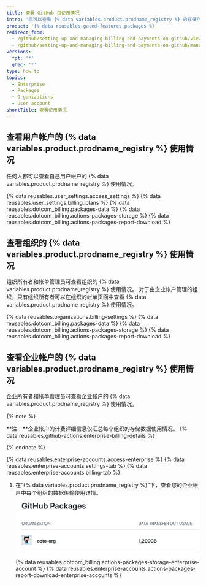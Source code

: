 ```yaml
---
title: 查看 GitHub 包使用情况
intro: '您可以查看 {% data variables.product.prodname_registry %} 的存储空间和数据传输使用详情。'
product: '{% data reusables.gated-features.packages %}'
redirect_from:
  - /github/setting-up-and-managing-billing-and-payments-on-github/viewing-your-github-packages-usage
  - /github/setting-up-and-managing-billing-and-payments-on-github/managing-billing-for-github-packages/viewing-your-github-packages-usage
versions:
  fpt: '*'
  ghec: '*'
type: how_to
topics:
  - Enterprise
  - Packages
  - Organizations
  - User account
shortTitle: 查看使用情况
---
```


## 查看用户帐户的 {% data variables.product.prodname_registry %} 使用情况

任何人都可以查看自己用户帐户的 {% data variables.product.prodname_registry %} 使用情况。

{% data reusables.user_settings.access_settings %}
{% data reusables.user_settings.billing_plans %}
{% data reusables.dotcom_billing.packages-data %}
{% data reusables.dotcom_billing.actions-packages-storage %}
{% data reusables.dotcom_billing.actions-packages-report-download %}

## 查看组织的 {% data variables.product.prodname_registry %} 使用情况

组织所有者和帐单管理员可查看组织的 {% data variables.product.prodname_registry %} 使用情况。 对于由企业帐户管理的组织，只有组织所有者可以在组织的帐单页面中查看 {% data variables.product.prodname_registry %} 使用情况。

{% data reusables.organizations.billing-settings %}
{% data reusables.dotcom_billing.packages-data %}
{% data reusables.dotcom_billing.actions-packages-storage %}
{% data reusables.dotcom_billing.actions-packages-report-download %}

## 查看企业帐户的 {% data variables.product.prodname_registry %} 使用情况

企业所有者和帐单管理员可查看企业帐户的 {% data variables.product.prodname_registry %} 使用情况。

{% note %}

**注：**企业帐户的计费详细信息仅汇总每个组织的存储数据使用情况。 {% data reusables.github-actions.enterprise-billing-details %}

{% endnote %}

{% data reusables.enterprise-accounts.access-enterprise %}
{% data reusables.enterprise-accounts.settings-tab %}
{% data reusables.enterprise-accounts.billing-tab %}
1. 在“{% data variables.product.prodname_registry %}”下，查看您的企业帐户中每个组织的数据传输使用详情。 ![数据传输使用详情](/assets/images/help/billing/packages-data-enterprise.png)
{% data reusables.dotcom_billing.actions-packages-storage-enterprise-account %}
{% data reusables.enterprise-accounts.actions-packages-report-download-enterprise-accounts %}
